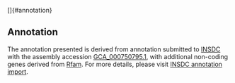 []{#annotation}

Annotation
----------

The annotation presented is derived from annotation submitted to
[INSDC](http://www.insdc.org) with the assembly accession
[GCA\_000750795.1](http://www.ebi.ac.uk/ena/data/view/GCA_000750795.1),
with additional non-coding genes derived from
[Rfam](http://rfam.xfam.org/). For more details, please visit [INSDC
annotation
import](http://ensemblgenomes.org/info/data/insdc_annotation).
